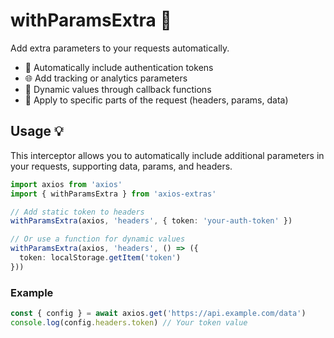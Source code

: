 # withParamsExtra 🔌

Add extra parameters to your requests automatically.

- 🔑 Automatically include authentication tokens
- 🌐 Add tracking or analytics parameters
- 🔄 Dynamic values through callback functions
- 🎯 Apply to specific parts of the request (headers, params, data)

## Usage 💡

This interceptor allows you to automatically include additional parameters in your requests, supporting data, params, and headers.

```typescript
import axios from 'axios'
import { withParamsExtra } from 'axios-extras'

// Add static token to headers
withParamsExtra(axios, 'headers', { token: 'your-auth-token' })

// Or use a function for dynamic values
withParamsExtra(axios, 'headers', () => ({
  token: localStorage.getItem('token')
}))
```

### Example

```typescript
const { config } = await axios.get('https://api.example.com/data')
console.log(config.headers.token) // Your token value
```
